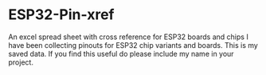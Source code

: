 # ESP32-Pin-xref
An excel spread sheet with cross reference for ESP32 boards and chips
I have been collecting pinouts for ESP32 chip variants and boards.
This is my saved data.
If you find this useful do please include my name in your project.
